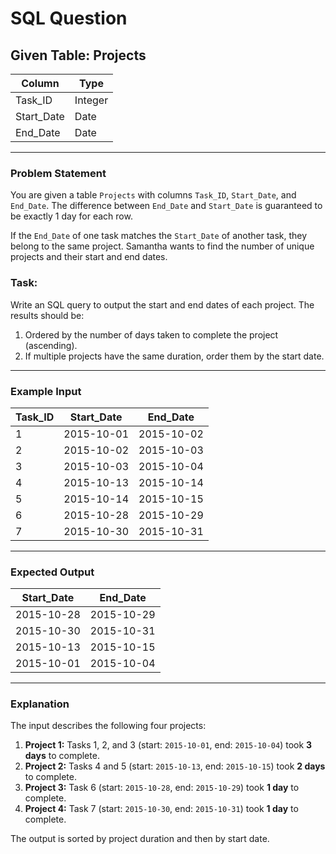 # SQL Question

## Given Table: Projects

| Column     | Type    |
|------------|---------|
| Task_ID    | Integer |
| Start_Date | Date    |
| End_Date   | Date    |

---

### Problem Statement

You are given a table `Projects` with columns `Task_ID`, `Start_Date`, and `End_Date`. The difference between `End_Date` and `Start_Date` is guaranteed to be exactly 1 day for each row.

If the `End_Date` of one task matches the `Start_Date` of another task, they belong to the same project. Samantha wants to find the number of unique projects and their start and end dates.

### Task:

Write an SQL query to output the start and end dates of each project. The results should be:

1. Ordered by the number of days taken to complete the project (ascending).
2. If multiple projects have the same duration, order them by the start date.

---

### Example Input

| Task_ID | Start_Date | End_Date   |
|---------|------------|------------|
| 1       | 2015-10-01  | 2015-10-02  |
| 2       | 2015-10-02  | 2015-10-03  |
| 3       | 2015-10-03  | 2015-10-04  |
| 4       | 2015-10-13  | 2015-10-14  |
| 5       | 2015-10-14  | 2015-10-15  |
| 6       | 2015-10-28  | 2015-10-29  |
| 7       | 2015-10-30  | 2015-10-31  |

---

### Expected Output

| Start_Date | End_Date   |
|------------|------------|
| 2015-10-28  | 2015-10-29  |
| 2015-10-30  | 2015-10-31  |
| 2015-10-13  | 2015-10-15  |
| 2015-10-01  | 2015-10-04  |

---

### Explanation

The input describes the following four projects:

1. **Project 1:** Tasks 1, 2, and 3 (start: `2015-10-01`, end: `2015-10-04`) took **3 days** to complete.
2. **Project 2:** Tasks 4 and 5 (start: `2015-10-13`, end: `2015-10-15`) took **2 days** to complete.
3. **Project 3:** Task 6 (start: `2015-10-28`, end: `2015-10-29`) took **1 day** to complete.
4. **Project 4:** Task 7 (start: `2015-10-30`, end: `2015-10-31`) took **1 day** to complete.

The output is sorted by project duration and then by start date.